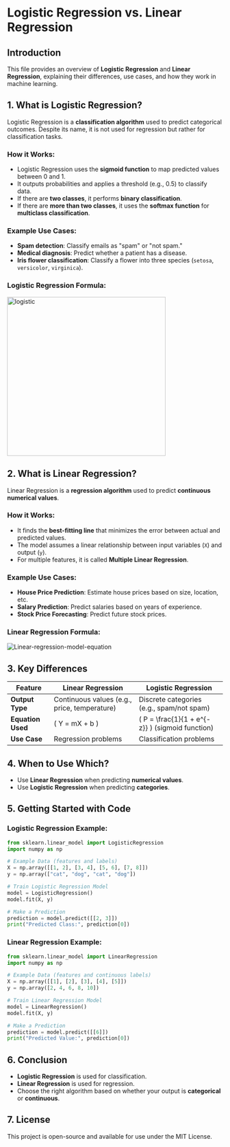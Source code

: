 # Logistic Regression vs. Linear Regression

## Introduction
This file provides an overview of **Logistic Regression** and **Linear Regression**, explaining their differences, use cases, and how they work in machine learning.

## 1. What is Logistic Regression?
Logistic Regression is a **classification algorithm** used to predict categorical outcomes. Despite its name, it is not used for regression but rather for classification tasks.

### How it Works:
- Logistic Regression uses the **sigmoid function** to map predicted values between 0 and 1.
- It outputs probabilities and applies a threshold (e.g., 0.5) to classify data.
- If there are **two classes**, it performs **binary classification**.
- If there are **more than two classes**, it uses the **softmax function** for **multiclass classification**.

### Example Use Cases:
- **Spam detection**: Classify emails as "spam" or "not spam."
- **Medical diagnosis**: Predict whether a patient has a disease.
- **Iris flower classification**: Classify a flower into three species (`setosa`, `versicolor`, `virginica`).

### Logistic Regression Formula:

<img width="370" alt="logistic" src="https://github.com/user-attachments/assets/719fd750-965c-4cd0-9a1a-7dd89efdfbe3" />


## 2. What is Linear Regression?
Linear Regression is a **regression algorithm** used to predict **continuous numerical values**.

### How it Works:
- It finds the **best-fitting line** that minimizes the error between actual and predicted values.
- The model assumes a linear relationship between input variables (`X`) and output (`y`).
- For multiple features, it is called **Multiple Linear Regression**.

### Example Use Cases:
- **House Price Prediction**: Estimate house prices based on size, location, etc.
- **Salary Prediction**: Predict salaries based on years of experience.
- **Stock Price Forecasting**: Predict future stock prices.

### Linear Regression Formula:

![Linear-regression-model-equation](https://github.com/user-attachments/assets/3a44f8fb-cf3b-47ce-8125-8f912d036ea3)


## 3. Key Differences
| Feature  | Linear Regression | Logistic Regression |
|----------|------------------|---------------------|
| **Output Type** | Continuous values (e.g., price, temperature) | Discrete categories (e.g., spam/not spam) |
| **Equation Used** | \( Y = mX + b \) | \( P = \frac{1}{1 + e^{-z}} \) (sigmoid function) |
| **Use Case** | Regression problems | Classification problems |

## 4. When to Use Which?
- Use **Linear Regression** when predicting **numerical values**.
- Use **Logistic Regression** when predicting **categories**.

## 5. Getting Started with Code
### Logistic Regression Example:
```python
from sklearn.linear_model import LogisticRegression
import numpy as np

# Example Data (features and labels)
X = np.array([[1, 2], [3, 4], [5, 6], [7, 8]])
y = np.array(["cat", "dog", "cat", "dog"])

# Train Logistic Regression Model
model = LogisticRegression()
model.fit(X, y)

# Make a Prediction
prediction = model.predict([[2, 3]])
print("Predicted Class:", prediction[0])
```

### Linear Regression Example:
```python
from sklearn.linear_model import LinearRegression
import numpy as np

# Example Data (features and continuous labels)
X = np.array([[1], [2], [3], [4], [5]])
y = np.array([2, 4, 6, 8, 10])

# Train Linear Regression Model
model = LinearRegression()
model.fit(X, y)

# Make a Prediction
prediction = model.predict([[6]])
print("Predicted Value:", prediction[0])
```

## 6. Conclusion
- **Logistic Regression** is used for classification.
- **Linear Regression** is used for regression.
- Choose the right algorithm based on whether your output is **categorical** or **continuous**.

## 7. License
This project is open-source and available for use under the MIT License.
